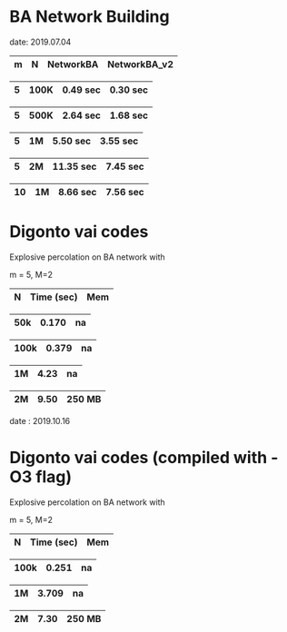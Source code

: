 # BA Network Building 
date: 2019.07.04

m | N | NetworkBA | NetworkBA_v2 |
:---: | :---: | :---: | :---: |

5   |   100K    | 0.49 sec | 0.30 sec
:---: | :---: | :---: | :---: |

5   |   500K    | 2.64 sec | 1.68 sec
:---: | :---: | :---: | :---: |

5   |   1M    | 5.50 sec | 3.55 sec
:---: | :---: | :---: | :---: |

5   |   2M    | 11.35 sec | 7.45 sec
:---: | :---: | :---: | :---: |

10   |   1M    | 8.66 sec | 7.56 sec
:---: | :---: | :---: | :---: |



# Digonto vai codes
Explosive percolation on BA network with

m = 5,
M=2

N     |   Time (sec) |  Mem
:---: | :----: | :---: | 

50k   | 0.170  | na
:---: | :----: | :---: |
 
100k  | 0.379  | na
:---: | :----: | :---: | 

1M    |   4.23  | na
:---: | :----: | :---: | 

2M    |   9.50 |         250 MB
:---: | :----: | :---: |

date : 2019.10.16
# Digonto vai codes (compiled with -O3 flag)
Explosive percolation on BA network with

m = 5,
M=2

N     |   Time (sec) |  Mem
:---: | :----: | :---: |

100k  | 0.251  | na
:---: | :----: | :---: |

1M    |   3.709  | na
:---: | :----: | :---: |

2M    |   7.30 |         250 MB
:---: | :----: | :---: |





